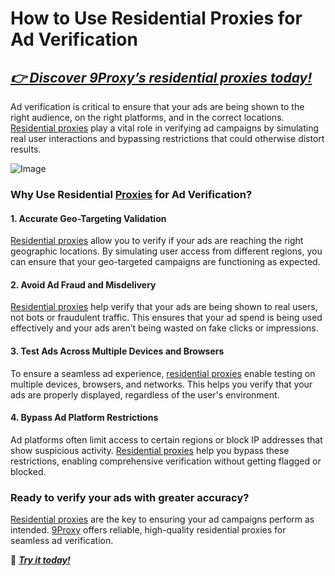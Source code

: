 # How to Use Residential Proxies for Ad Verification

## *[👉 Discover 9Proxy’s residential proxies today!](https://the9proxy.short.gy/home-github-james2k4)*

Ad verification is critical to ensure that your ads are being shown to the right audience, on the right platforms, and in the correct locations. [Residential proxies](https://the9proxy.short.gy/home-github-james2k4) play a vital role in verifying ad campaigns by simulating real user interactions and bypassing restrictions that could otherwise distort results.

![Image](https://www.clickguard.com/wp-content/uploads/2025/01/Ad-Verification.png)

### Why Use Residential [Proxies](https://the9proxy.short.gy/home-github-james2k4) for Ad Verification?

#### 1. **Accurate Geo-Targeting Validation**
[Residential proxies](https://the9proxy.short.gy/home-github-james2k4) allow you to verify if your ads are reaching the right geographic locations. By simulating user access from different regions, you can ensure that your geo-targeted campaigns are functioning as expected.

#### 2. **Avoid Ad Fraud and Misdelivery**
[Residential proxies](https://the9proxy.short.gy/home-github-james2k4) help verify that your ads are being shown to real users, not bots or fraudulent traffic. This ensures that your ad spend is being used effectively and your ads aren’t being wasted on fake clicks or impressions.

#### 3. **Test Ads Across Multiple Devices and Browsers**
To ensure a seamless ad experience, [residential proxies](https://the9proxy.short.gy/home-github-james2k4) enable testing on multiple devices, browsers, and networks. This helps you verify that your ads are properly displayed, regardless of the user's environment.

#### 4. **Bypass Ad Platform Restrictions**
Ad platforms often limit access to certain regions or block IP addresses that show suspicious activity. [Residential proxies](https://the9proxy.short.gy/home-github-james2k4) help you bypass these restrictions, enabling comprehensive verification without getting flagged or blocked.

### Ready to verify your ads with greater accuracy?
[Residential proxies](https://the9proxy.short.gy/home-github-james2k4) are the key to ensuring your ad campaigns perform as intended. [9Proxy](https://the9proxy.short.gy/home-github-james2k4) offers reliable, high-quality residential proxies for seamless ad verification.

🌟 ***[Try it today!](https://the9proxy.short.gy/pricing-github-james2k4)***
